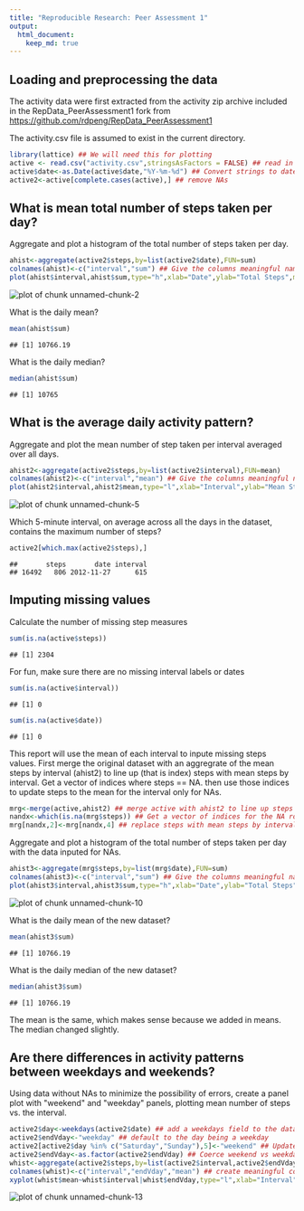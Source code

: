 ```yaml
---
title: "Reproducible Research: Peer Assessment 1"
output: 
  html_document:
    keep_md: true
---
```



## Loading and preprocessing the data
The activity data were first extracted from the activity zip archive included in the RepData_PeerAssessment1 fork from 
https://github.com/rdpeng/RepData_PeerAssessment1

The activity.csv file is assumed to exist in the current directory.


```r
library(lattice) ## We will need this for plotting
active <- read.csv("activity.csv",stringsAsFactors = FALSE) ## read in the complete dataset from csv
active$date<-as.Date(active$date,"%Y-%m-%d") ## Convert strings to dates
active2<-active[complete.cases(active),] ## remove NAs
```
## What is mean total number of steps taken per day?
Aggregate and plot a histogram of the total number of steps taken per day.

```r
ahist<-aggregate(active2$steps,by=list(active2$date),FUN=sum)
colnames(ahist)<-c("interval","sum") ## Give the columns meaningful names
plot(ahist$interval,ahist$sum,type="h",xlab="Date",ylab="Total Steps",main="Total Steps per Day",lwd=10,lend="square",col="blue")
```

![plot of chunk unnamed-chunk-2](figure/unnamed-chunk-2-1.png) 

What is the daily mean?

```r
mean(ahist$sum)
```

```
## [1] 10766.19
```

What is the daily median?

```r
median(ahist$sum)
```

```
## [1] 10765
```
## What is the average daily activity pattern?
Aggregate and plot the mean number of step taken per interval averaged over all days.

```r
ahist2<-aggregate(active2$steps,by=list(active2$interval),FUN=mean)
colnames(ahist2)<-c("interval","mean") ## Give the columns meaningful names
plot(ahist2$interval,ahist2$mean,type="l",xlab="Interval",ylab="Mean Steps",main="Mean Steps per Interval", col="blue")
```

![plot of chunk unnamed-chunk-5](figure/unnamed-chunk-5-1.png) 

Which 5-minute interval, on average across all the days in the dataset, contains the maximum number of steps?

```r
active2[which.max(active2$steps),]
```

```
##       steps       date interval
## 16492   806 2012-11-27      615
```

## Imputing missing values
Calculate the number of missing step measures

```r
sum(is.na(active$steps))
```

```
## [1] 2304
```

For fun, make sure there are no missing interval labels or dates

```r
sum(is.na(active$interval))
```

```
## [1] 0
```

```r
sum(is.na(active$date))
```

```
## [1] 0
```

This report will use the mean of each interval to inpute missing steps values.
First merge the original dataset with an aggregrate of the mean steps by interval (ahist2) to line up (that is index) steps with mean steps by interval. Get a vector of indices where steps == NA. then use those indices to update steps to the mean for the interval only for NAs.

```r
mrg<-merge(active,ahist2) ## merge active with ahist2 to line up steps (active$steps) with mean steps by interval (ahist2$mean)
nandx<-which(is.na(mrg$steps)) ## Get a vector of indices for the NA rows
mrg[nandx,2]<-mrg[nandx,4] ## replace steps with mean steps by interval where steps == NA
```

Aggregate and plot a histogram of the total number of steps taken per day with the data inputed for NAs.

```r
ahist3<-aggregate(mrg$steps,by=list(mrg$date),FUN=sum)
colnames(ahist3)<-c("interval","sum") ## Give the columns meaningful names
plot(ahist3$interval,ahist3$sum,type="h",xlab="Date",ylab="Total Steps",main="Total Steps per Day (with inputed data)",lwd=10,lend="square",col="blue")
```

![plot of chunk unnamed-chunk-10](figure/unnamed-chunk-10-1.png) 

What is the daily mean of the new dataset?

```r
mean(ahist3$sum)
```

```
## [1] 10766.19
```

What is the daily median of the new dataset?

```r
median(ahist3$sum)
```

```
## [1] 10766.19
```
The mean is the same, which makes sense because we added in means.
The median changed slightly. 

## Are there differences in activity patterns between weekdays and weekends?

Using data without NAs to minimize the possibility of errors, create a panel plot with "weekend" and "weekday" panels, plotting mean number of steps vs. the interval.

```r
active2$day<-weekdays(active2$date) ## add a weekdays field to the data calculated from active$date
active2$endVday<-"weekday" ## default to the day being a weekday
active2[active2$day %in% c("Saturday","Sunday"),5]<-"weekend" ## Update Saturdays and sundays to be weekdays
active2$endVday<-as.factor(active2$endVday) ## Coerce weekend vs weekday to be a factor
whist<-aggregate(active2$steps,by=list(active2$interval,active2$endVday),FUN=mean) ## Find the mean steps by interval and weekend
colnames(whist)<-c("interval","endVday","mean") ## create meaningful colum names
xyplot(whist$mean~whist$interval|whist$endVday,type="l",xlab="Interval",ylab="Number of steps",layout=c(1,2))
```

![plot of chunk unnamed-chunk-13](figure/unnamed-chunk-13-1.png) 
